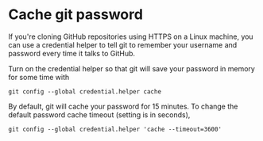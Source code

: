 # Cache git password

If you're cloning GitHub repositories using HTTPS on a Linux machine, you can
use a credential helper to tell git to remember your username and
password every time it talks to GitHub.

Turn on the credential helper so that git will save your password in memory for
some time with

    git config --global credential.helper cache

By default, git will cache your password for 15 minutes. To change the default
password cache timeout (setting is in seconds),

    git config --global credential.helper 'cache --timeout=3600'